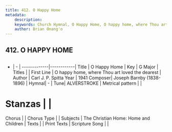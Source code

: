 ```yaml
---
title: 412. O Happy Home
metadata:
    description: 
    keywords: Church Hymnal, O Happy Home, O happy home, where Thou art loved the dearest, 
    author: Brian Onang'o
---
```



## 412. O HAPPY HOME

```txt

```

- |   -  |
-------------|------------|
Title | O Happy Home |
Key | G Major |
Titles |  |
First Line | O happy home, where Thou art loved the dearest |
Author | Carl J. P. Spitta
Year | 1941
Composer| Joseph Barnby (1838-1896) |
Hymnal|  - |
Tune| ALVERSTROKE |
Metrical pattern | |
# Stanzas |  |
Chorus |  |
Chorus Type |  |
Subjects | The Christian Home: Home and Children |
Texts |  |
Print Texts | 
Scripture Song |  |
  
